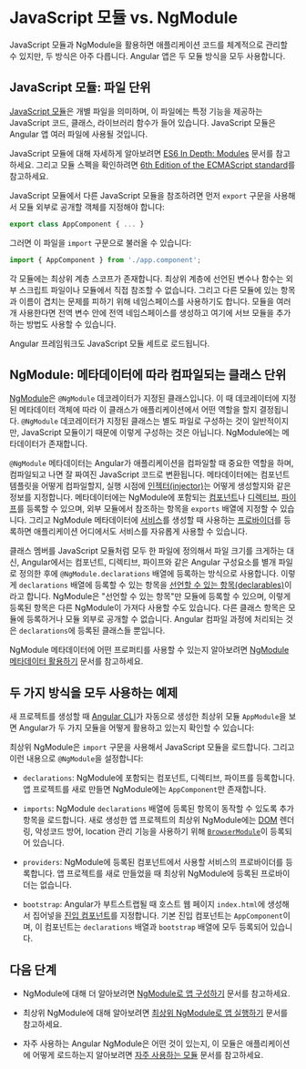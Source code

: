 <!--
# JavaScript modules vs. NgModules
-->
# JavaScript 모듈 vs. NgModule

<!--
JavaScript modules and NgModules can help you modularize your code, but they are very different.
Angular apps rely on both kinds of modules.
-->
JavaScript 모듈과 NgModule을 활용하면 애플리케이션 코드를 체계적으로 관리할 수 있지만, 두 방식은 아주 다릅니다.
Angular 앱은 두 모듈 방식을 모두 사용합니다.


<!--
## JavaScript modules: Files containing code
-->
## JavaScript 모듈: 파일 단위

<!--
A [JavaScript module](https://javascript.info/modules "JavaScript.Info - Modules") is an individual file with JavaScript code, usually containing a class or a library of functions for a specific purpose within your app.
JavaScript modules let you spread your work across multiple files.

<div class="alert is-helpful">

To learn more about JavaScript modules, see [ES6 In Depth: Modules](https://hacks.mozilla.org/2015/08/es6-in-depth-modules/).
For the module specification, see the [6th Edition of the ECMAScript standard](https://www.ecma-international.org/ecma-262/6.0/#sec-modules).

</div>

To make the code in a JavaScript module available to other modules, use an `export` statement at the end of the relevant code in the module, such as the following:

```typescript
export class AppComponent { ... }
```

When you need that module’s code in another module, use an `import` statement as follows:

```typescript
import { AppComponent } from './app.component';
```

Each module has its own top-level scope.
In other words, top-level variables and functions in a module are not seen in other scripts or modules.
Each module provides a namespace for identifiers to prevent them from clashing with identifiers in other modules.
With multiple modules, you can prevent accidental global variables by creating a single global namespace and adding sub-modules to it.

The Angular framework itself is loaded as a set of JavaScript modules.
-->
[JavaScript 모듈](https://javascript.info/modules "JavaScript.Info - Modules")은 개별 파일을 의미하며, 이 파일에는 특정 기능을 제공하는 JavaScript 코드, 클래스, 라이브러리 함수가 들어 있습니다.
JavaScript 모듈은 Angular 앱 여러 파일에 사용될 것입니다.


<div class="alert is-helpful">

JavaScript 모듈에 대해 자세하게 알아보려면 [ES6 In Depth: Modules](https://hacks.mozilla.org/2015/08/es6-in-depth-modules/) 문서를 참고하세요.
그리고 모듈 스펙을 확인하려면 [6th Edition of the ECMAScript standard](http://www.ecma-international.org/ecma-262/6.0/#sec-modules)를 참고하세요.

</div>


JavaScript 모듈에서 다른 JavaScript 모듈을 참조하려면 먼저 `export` 구문을 사용해서 모듈 외부로 공개할 객체를 지정해야 합니다:

```typescript
export class AppComponent { ... }
```

그러면 이 파일을 `import` 구문으로 불러올 수 있습니다:

```typescript
import { AppComponent } from './app.component';
```


각 모듈에는 최상위 계층 스코프가 존재합니다.
최상위 계층에 선언된 변수나 함수는 외부 스크립트 파일이나 모듈에서 직접 참조할 수 없습니다.
그리고 다른 모듈에 있는 항목과 이름이 겹치는 문제를 피하기 위해 네임스페이스를 사용하기도 합니다.
모듈을 여러개 사용한다면 전역 변수 안에 전역 네임스페이스를 생성하고 여기에 서브 모듈을 추가하는 방법도 사용할 수 있습니다.

Angular 프레임워크도 JavaScript 모듈 세트로 로드됩니다.


<!--
## NgModules: Classes with metadata for compiling
-->
## NgModule: 메타데이터에 따라 컴파일되는 클래스 단위

<!--
An [NgModule](guide/glossary#ngmodule "Definition of NgModule") is a class marked by the `@NgModule` decorator with a metadata object that describes how that particular part of the app fits together with the other parts.
NgModules are specific to Angular.
While classes with an `@NgModule` decorator are by convention kept in their own files, they differ from JavaScript modules because they include this metadata.

The `@NgModule` metadata plays an important role in guiding the Angular compilation process that converts the app code you write into highly performant JavaScript code.
The metadata describes how to compile a component's template and how to create an [injector](guide/glossary#injector "Definition of injector") at runtime.
It identifies the NgModule's [components](guide/glossary#component "Definition of component"), [directives](guide/glossary#directive "Definition of directive"), and [pipes](guide/glossary#pipe "Definition of pipe)"),
and makes some of them public through the `exports` property so that external components can use them.
You can also use an NgModule to add [providers](guide/glossary#provider "Definition of provider") for [services](guide/glossary#service "Definition of a service"), so that the services are available elsewhere in your app.

Rather than defining all member classes in one giant file as a JavaScript module, declare which components, directives, and pipes belong to the NgModule in the `@NgModule.declarations` list.
These classes are called [declarables](guide/glossary#declarable "Definition of a declarable").
An NgModule can export only the declarable classes it owns or imports from other NgModules.
It doesn't declare or export any other kind of class.
Declarables are the only classes that matter to the Angular compilation process.

For a complete description of the NgModule metadata properties, see [Using the NgModule metadata](guide/ngmodule-api "Using the NgModule metadata").
-->
[NgModule](guide/glossary#ngmodule "Definition of NgModule")은 `@NgModule` 데코레이터가 지정된 클래스입니다.
이 때 데코레이터에 지정된 메타데이터 객체에 따라 이 클래스가 애플리케이션에서 어떤 역할을 할지 결정됩니다.
`@NgModule` 데코레이터가 지정된 클래스는 별도 파일로 구성하는 것이 일반적이지만, JavaScript 모듈이기 때문에 이렇게 구성하는 것은 아닙니다.
NgModule에는 메타데이터가 존재합니다.

`@NgModule` 메타데이터는 Angular가 애플리케이션을 컴파일할 때 중요한 역할을 하며, 컴파일되고 나면 잘 짜여진 JavaScript 코드로 변환됩니다.
메타데이터에는 컴포넌트 템플릿을 어떻게 컴파일할지, 실행 시점에 [인젝터(injector)](guide/glossary#injector "Definition of injector")는 어떻게 생성할지와 같은 정보를 지정합니다.
메타데이터에는 NgModule에 포함되는 [컴포넌트](guide/glossary#component "Definition of component")나 [디렉티브](guide/glossary#directive "Definition of directive"), [파이프](guide/glossary#pipe "Definition of pipe)")를 등록할 수 있으며, 외부 모듈에서 참조하는 항목을 `exports` 배열에 지정할 수 있습니다.
그리고 NgModule 메타데이터에 [서비스](guide/glossary#service "Definition of a service")를 생성할 때 사용하는 [프로바이더](guide/glossary#provider "Definition of provider")를 등록하면 애플리케이션 어디에서도 서비스를 자유롭게 사용할 수 있습니다.

클래스 멤버를 JavaScript 모듈처럼 모두 한 파일에 정의해서 파일 크기를 크게하는 대신, Angular에서는 컴포넌트, 디렉티브, 파이프와 같은 Angular 구성요소를 별개 파일로 정의한 후에 `@NgModule.declarations` 배열에 등록하는 방식으로 사용합니다.
이렇게 `declarations` 배열에 등록할 수 있는 항목을 [선언할 수 있는 항목(declarables)](guide/glossary#declarable "Definition of a declarable")이라고 합니다.
NgModule은 "선언할 수 있는 항목"만 모듈에 등록할 수 있으며, 이렇게 등록된 항목은 다른 NgModule이 가져다 사용할 수도 있습니다.
다른 클래스 항목은 모듈에 등록하거나 모듈 외부로 공개할 수 없습니다.
Angular 컴파일 과정에 처리되는 것은 `declarations`에 등록된 클래스들 뿐입니다.

NgModule 메타데이터에 어떤 프로퍼티를 사용할 수 있는지 알아보려면 [NgModule 메타데이터 활용하기](guide/ngmodule-api "Using the NgModule metadata") 문서를 참고하세요.


<!--
## An example that uses both
-->
## 두 가지 방식을 모두 사용하는 예제

<!--
The root NgModule `AppModule` generated by the [Angular CLI](cli) for a new app project demonstrates how you use both kinds of modules:

<code-example path="ngmodules/src/app/app.module.1.ts" header="src/app/app.module.ts (default AppModule)"></code-example>

The root NgModule starts with `import` statements to import JavaScript modules.
It then configures the `@NgModule` with the following arrays:

* `declarations`: The components, directives, and pipes that belong to the NgModule.
  A new app project's root NgModule has only one component, called `AppComponent`.

* `imports`: Other NgModules you are using, so that you can use their declarables.
  The newly generated root NgModule imports [`BrowserModule`](api/platform-browser/BrowserModule "BrowserModule NgModule") in order to use browser-specific services such as [DOM](https://www.w3.org/TR/DOM-Level-2-Core/introduction.html "Definition of Document Object Model") rendering, sanitization, and location.

* `providers`: Providers of services that components in other NgModules can use.
  There are no providers in a newly generated root NgModule.

* `bootstrap`: The [entry component](guide/entry-components "Specifying an entry component") that Angular creates and inserts into the `index.html` host web page, thereby bootstrapping the app.
  This entry component, `AppComponent`, appears in both the `declarations` and the `bootstrap` arrays.
-->
새 프로젝트를 생성할 때 [Angular CLI](cli)가 자동으로 생성한 최상위 모듈 `AppModule`을 보면 Angular가 두 가지 모듈을 어떻게 활용하고 있는지 확인할 수 있습니다:

<code-example path="ngmodules/src/app/app.module.1.ts" header="src/app/app.module.ts (기본 AppModule)"></code-example>

최상위 NgModule은 `import` 구문을 사용해서 JavaScript 모듈을 로드합니다.
그리고 이런 내용으로 `@NgModule`을 설정합니다:

* `declarations`: NgModule에 포함되는 컴포넌트, 디렉티브, 파이프를 등록합니다.
  앱 프로젝트를 새로 만들면 NgModule에는 `AppComponent`만 존재합니다.

* `imports`: NgModule `declarations` 배열에 등록된 항목이 동작할 수 있도록 추가 항목을 로드합니다.
  새로 생성한 앱 프로젝트의 최상위 NgModule에는 [DOM](https://www.w3.org/TR/DOM-Level-2-Core/introduction.html "Definition of Document Object Model") 렌더링, 악성코드 방어, location 관리 기능을 사용하기 위해 [`BrowserModule`](api/platform-browser/BrowserModule "BrowserModule NgModule")이 등록되어 있습니다.

* `providers`: NgModule에 등록된 컴포넌트에서 사용할 서비스의 프로바이더를 등록합니다.
  앱 프로젝트를 새로 만들었을 때 최상위 NgModule에 등록된 프로바이더는 없습니다.

* `bootstrap`: Angular가 부트스트랩될 때 호스트 웹 페이지 `index.html`에 생성해서 집어넣을 [진입 컴포넌트](guide/entry-components "Specifying an entry component")를 지정합니다.
  기본 진입 컴포넌트는 `AppComponent`이며, 이 컴포넌트는 `declarations` 배열과 `bootstrap` 배열에 모두 등록되어 있습니다.


<!--
## Next steps
-->
## 다음 단계

<!--
* For more about NgModules, see [Organizing your app with NgModules](guide/ngmodules "Organizing your app with NgModules").
* To learn more about the root NgModule, see [Launching an app with a root NgModule](guide/bootstrapping "Launching an app with a root NgModule").
* To learn about frequently used Angular NgModules and how to import them into your app, see [Frequently-used modules](guide/frequent-ngmodules "Frequently-used modules").
-->
* NgModule에 대해 더 알아보려면 [NgModule로 앱 구성하기](guide/ngmodules "Organizing your app with NgModules") 문서를 참고하세요.

* 최상위 NgModule에 대해 알아보려면 [최상위 NgModule로 앱 실행하기](guide/bootstrapping "Launching an app with a root NgModule") 문서를 참고하세요.

* 자주 사용하는 Angular NgModule은 어떤 것이 있는지, 이 모듈은 애플리케이션에 어떻게 로드하는지 알아보려면 [자주 사용하는 모듈](guide/frequent-ngmodules "Frequently-used modules") 문서를 참고하세요.

